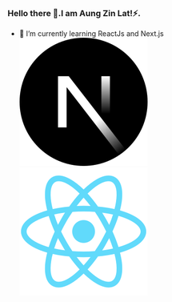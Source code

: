 ### Hello there 👋.I am Aung Zin Lat!⚡.

- 🌱 I’m currently learning ReactJs and Next.js
![Alt text](https://github.com/devicons/devicon/blob/master/icons/nextjs/nextjs-original.svg)
![Alt text](https://github.com/devicons/devicon/blob/master/icons/react/react-original.svg)

<!--
**aungzinlat/aungzinlat** is a ✨ _special_ ✨ repository because its `README.md` (this file) appears on your GitHub profile.

Here are some ideas to get you started:

- 🔭 I’m currently working on ...
- 🌱 I’m currently learning ...
- 👯 I’m looking to collaborate on ...
- 🤔 I’m looking for help with ...
- 💬 Ask me about ...
- 📫 How to reach me: ...
- 😄 Pronouns: ...
- ⚡ Fun fact: ...
-->
